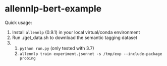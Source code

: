 # allennlp-bert-example
 
Quick usage:
1. Install `allennlp` (0.9.1) in your local virtual/conda environment
2. Run ./get_data.sh to download the semantic tagging dataset
3.
    1. `python run.py` (only tested with 3.7)
    2. `allennlp train experiment.jsonnet -s /tmp/exp --include-package probing`
